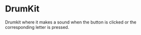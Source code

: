 # DrumKit
Drumkit where it makes a sound when the button is clicked or the corresponding letter is pressed.